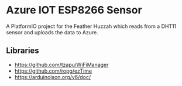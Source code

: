 # Azure IOT ESP8266 Sensor

A PlatformIO project for the Feather Huzzah which reads from a DHT11 sensor and uploads the data to Azure.

## Libraries

- https://github.com/tzapu/WiFiManager
- https://github.com/ropg/ezTime
- https://arduinojson.org/v6/doc/
